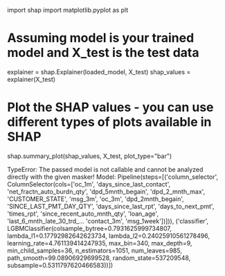 
import shap
import matplotlib.pyplot as plt

# Assuming model is your trained model and X_test is the test data
explainer = shap.Explainer(loaded_model, X_test)
shap_values = explainer(X_test)

# Plot the SHAP values - you can use different types of plots available in SHAP
shap.summary_plot(shap_values, X_test, plot_type="bar")


TypeError: The passed model is not callable and cannot be analyzed directly with the given masker! Model: Pipeline(steps=[('column_selector',
                 ColumnSelector(cols=['oc_1m', 'days_since_last_contact',
                                      'net_fractn_auto_burdn_qty',
                                      'dpd_5mnth_begain', 'dpd_2_mnth_max',
                                      'CUSTOMER_STATE', 'msg_3m', 'oc_3m',
                                      'dpd_2mnth_begain',
                                      'SINCE_LAST_PMT_DAY_QTY',
                                      'days_since_last_rpt', 'days_to_next_pmt',
                                      'times_rpt', 'since_recent_auto_mnth_qty',
                                      'loan_age', 'last_6_mnth_late_30_trd_...
                                                   'contact_3m',
                                                   'msg_1week'])])),
                ('classifier',
                 LGBMClassifier(colsample_bytree=0.7931625999734807,
                                lambda_l1=0.17792982642623734,
                                lambda_l2=0.24025910561278496,
                                learning_rate=4.761139414247935, max_bin=340,
                                max_depth=9, min_child_samples=36,
                                n_estimators=1051, num_leaves=985,
                                path_smooth=99.08906929699528,
                                random_state=537209548,
                                subsample=0.5311797620466583))])
